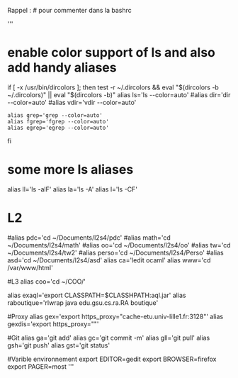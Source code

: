 Rappel : # pour commenter dans la bashrc

'''
# enable color support of ls and also add handy aliases
if [ -x /usr/bin/dircolors ]; then
    test -r ~/.dircolors && eval "$(dircolors -b ~/.dircolors)" || eval "$(dircolors -b)"
    alias ls='ls --color=auto'
    #alias dir='dir --color=auto'
    #alias vdir='vdir --color=auto'

    alias grep='grep --color=auto'
    alias fgrep='fgrep --color=auto'
    alias egrep='egrep --color=auto'
fi

# some more ls aliases
alias ll='ls -alF'
alias la='ls -A'
alias l='ls -CF'


# L2
#alias pdc='cd ~/Documents/l2s4/pdc'
#alias math='cd ~/Documents/l2s4/math'
#alias oo='cd ~/Documents/l2s4/oo'
#alias tw='cd ~/Documents/l2s4/tw2'
#alias perso='cd ~/Documents/l2s4/Perso'
#alias asd='cd ~/Documents/l2s4/asd'
alias ca='ledit ocaml'
alias www='cd /var/www/html'

#L3
alias coo='cd ~/COO/'

alias exaql='export CLASSPATH=$CLASSHPATH:aql.jar'
alias raboutique='rlwrap java edu.gsu.cs.ra.RA boutique'

#Proxy
alias gex='export https_proxy="cache-etu.univ-lille1.fr:3128"'
alias gexdis='export https_proxy=""'

#Git
alias ga='git add'
alias gc='git commit -m'
alias gll='git pull'
alias gsh='git push'
alias gst='git status'

#Varible environnement
export EDITOR=gedit
export BROWSER=firefox
export PAGER=most
'''
